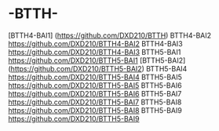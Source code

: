 # -BTTH-
[BTTH4-BAI1] (https://github.com/DXD210/BTTH)
BTTH4-BAI2 https://github.com/DXD210/BTTH4-BAI2
BTTH4-BAI3 https://github.com/DXD210/BTTH4-BAI3
BTTH5-BAI1 https://github.com/DXD210/BTTH5-BAI1
[BTTH5-BAI2] (https://github.com/DXD210/BTTH5-BAI2)
BTTH5-BAI4 https://github.com/DXD210/BTTH5-BAI4
BTTH5-BAI5 https://github.com/DXD210/BTTH5-BAI5
BTTH5-BAI6 https://github.com/DXD210/BTTH5-BAI6
BTTH5-BAI7 https://github.com/DXD210/BTTH5-BAI7
BTTH5-BAI8 https://github.com/DXD210/BTTH5-BAI8
BTTH5-BAI9 https://github.com/DXD210/BTTH5-BAI9
